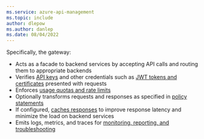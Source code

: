 ```yaml
---
ms.service: azure-api-management
ms.topic: include
author: dlepow
ms.author: danlep
ms.date: 08/04/2022
---
```


Specifically, the gateway:

* Acts as a facade to backend services by accepting API calls and routing them to appropriate backends
* Verifies [API keys](../articles/api-management/api-management-subscriptions.md) and other credentials such as [JWT tokens and certificates](../articles/api-management/api-management-access-restriction-policies.md) presented with requests
* Enforces [usage quotas and rate limits](../articles/api-management/api-management-access-restriction-policies.md)
* Optionally transforms requests and responses as specified in [policy statements](../articles/api-management/api-management-howto-policies.md)
* If configured, [caches responses](../articles/api-management/api-management-howto-cache.md) to improve response latency and minimize the load on backend services
* Emits logs, metrics, and traces for [monitoring, reporting, and troubleshooting](../articles/api-management/observability.md) 